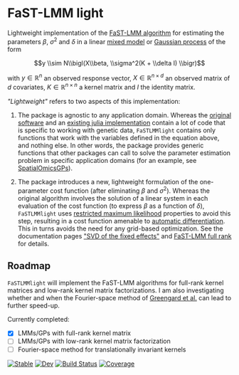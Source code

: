 # FaST-LMM light

Lightweight implementation of the [FaST-LMM algorithm](https://europepmc.org/article/med/21892150) for estimating the parameters $\beta$, $\sigma^2$ and $\delta$ in a linear [mixed model](https://en.wikipedia.org/wiki/Mixed_model) or [Gaussian process](https://en.wikipedia.org/wiki/Gaussian_process) of the form

$$y \\sim N\\bigl(X\\beta, \\sigma^2(K + \\delta I) \\bigr)$$

with $y\in\mathbb{R}^n$ an observed response vector, $X\in\mathbb{R}^{n\times d}$ an observed matrix of $d$ covariates, $K\in\mathbb{R}^{n\times n}$ a kernel matrix and $I$ the identity matrix. 

*"Lightweight"* refers to two aspects of this implementation:

1. The package is agnostic to any application domain. Whereas the [original software](https://fastlmm.github.io/) and an [existing julia implementation](https://github.com/sens/FaSTLMM.jl) contain a lot of code that is specific to working with genetic data, `FaSTLMMlight` contains only functions that work with the variables defined in the equation above, and nothing else. In other words, the package provides generic functions that other packages can call to solve the parameter estimation problem in specific application domains (for an example, see [SpatialOmicsGPs](https://github.com/tmichoel/SpatialOmicsGPs.jl)).

2. The package introduces a new, lightweight formulation of the one-parameter cost function (after eliminating $\beta$ and $\sigma^2$). Whereas the original algorithm involves the solution of a linear system in each evaluation of the cost function (to express $\beta$ as a function of $\delta$), `FaSTLMMlight` uses [restricted maximum likelihood](https://en.wikipedia.org/wiki/Restricted_maximum_likelihood) properties to avoid this step, resulting in a cost function amenable to [automatic differentiation](https://julianlsolvers.github.io/Optim.jl/stable/user/gradientsandhessians/#Automatic-differentiation). This in turns avoids the need for any grid-based optimization. See the documentation pages ["SVD of the fixed effects"](https://lab.michoel.info/FaSTLMMlight.jl/dev/svd-fixed-effects/) and [FaST-LMM full rank](https://lab.michoel.info/FaSTLMMlight.jl/dev/fastlmm-fullrank/) for details.

## Roadmap

 `FaSTLMMlight` will implement the FaST-LMM algorithms for full-rank kernel matrices and low-rank kernel matrix factorizations. I am also investigating whether and when the Fourier-space method of [Greengard et al.](https://arxiv.org/abs/2210.10210) can lead to further speed-up.

 Currently completed:

- [x] LMMs/GPs with full-rank kernel matrix
- [ ] LMMs/GPs with low-rank kernel matrix factorization
- [ ] Fourier-space method for translationally invariant kernels

[![Stable](https://img.shields.io/badge/docs-stable-blue.svg)](https://tmichoel.github.io/FaSTLMMlight.jl/stable/)
[![Dev](https://img.shields.io/badge/docs-dev-blue.svg)](https://tmichoel.github.io/FaSTLMMlight.jl/dev/)
[![Build Status](https://github.com/tmichoel/FaSTLMMlight.jl/actions/workflows/CI.yml/badge.svg?branch=main)](https://github.com/tmichoel/FaSTLMMlight.jl/actions/workflows/CI.yml?query=branch%3Amain)
[![Coverage](https://codecov.io/gh/tmichoel/FaSTLMMlight.jl/branch/main/graph/badge.svg)](https://codecov.io/gh/tmichoel/FaSTLMMlight.jl)